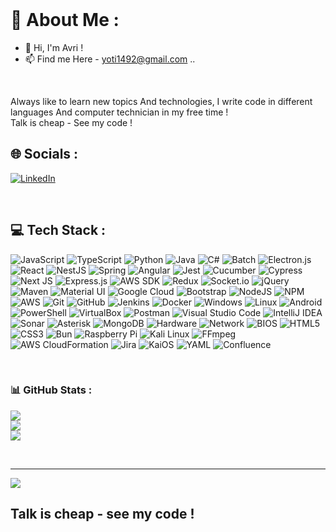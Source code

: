 

<br/>

# 💫 About Me :


- 👋 Hi, I'm Avri !
- 📫 Find me Here  - yoti1492@gmail.com ..

<br/>

Always like to learn new topics And technologies, I write code in different languages And computer technician in my free time !
<br/>
Talk is cheap - See my code !


## 🌐 Socials :
[![LinkedIn](https://img.shields.io/badge/LinkedIn-%230077B5.svg?logo=linkedin&logoColor=white)](https://www.linkedin.com/in/avraham-yom-tov-a74525231/)

<br/>


## 💻 Tech Stack :
![JavaScript](https://img.shields.io/badge/javascript-%23323330.svg?style=for-the-badge&logo=javascript&logoColor=%23F7DF1E)
![TypeScript](https://img.shields.io/badge/typescript-%23007ACC.svg?style=for-the-badge&logo=typescript&logoColor=white)
![Python](https://img.shields.io/badge/python-3670A0?style=for-the-badge&logo=python&logoColor=ffdd54)
![Java](https://img.shields.io/badge/java-%23ED8B00.svg?style=for-the-badge&logo=openjdk&logoColor=white)
![C#](https://img.shields.io/badge/c%23-%23239120.svg?style=for-the-badge&logo=c-sharp&logoColor=white)
![Batch](https://img.shields.io/badge/batch-%23121011.svg?style=for-the-badge&logo=gnu-bash&logoColor=white)
![Electron.js](https://img.shields.io/badge/Electron-191970?style=for-the-badge&logo=Electron&logoColor=white)
![React](https://img.shields.io/badge/react-%2320232a.svg?style=for-the-badge&logo=react&logoColor=%2361DAFB)
![NestJS](https://img.shields.io/badge/nestjs-%23E0234E.svg?style=for-the-badge&logo=nestjs&logoColor=white)
![Spring](https://img.shields.io/badge/spring-%236DB33F.svg?style=for-the-badge&logo=spring&logoColor=white)
![Angular](https://img.shields.io/badge/angular-%23DD0031.svg?style=for-the-badge&logo=angular&logoColor=white)
![Jest](https://img.shields.io/badge/Jest-C21325?style=for-the-badge&logo=jest&logoColor=white)
![Cucumber](https://img.shields.io/badge/Cucumber-23D96C?style=for-the-badge&logo=cucumber&logoColor=white)
![Cypress](https://img.shields.io/badge/Cypress-17202C?style=for-the-badge&logo=cypress&logoColor=white)
![Next JS](https://img.shields.io/badge/Next-black?style=for-the-badge&logo=next.js&logoColor=white)
![Express.js](https://img.shields.io/badge/express.js-%23404d59.svg?style=for-the-badge&logo=express&logoColor=%2361DAFB)
![AWS SDK](https://img.shields.io/badge/AWS%20SDK-%23FF9900.svg?style=for-the-badge&logo=amazon-aws&logoColor=white)
![Redux](https://img.shields.io/badge/redux-%23593d88.svg?style=for-the-badge&logo=redux&logoColor=white)
![Socket.io](https://img.shields.io/badge/Socket.io-black?style=for-the-badge&logo=socket.io&badgeColor=010101)
![jQuery](https://img.shields.io/badge/jquery-%230769AD.svg?style=for-the-badge&logo=jquery&logoColor=white)
![Maven](https://img.shields.io/badge/Maven-C71A36?style=for-the-badge&logo=apache-maven&logoColor=white)
![Material UI](https://img.shields.io/badge/Material%20UI-007FFF?style=for-the-badge&logo=mui&logoColor=white)
![Google Cloud](https://img.shields.io/badge/Google%20Cloud-%234285F4.svg?style=for-the-badge&logo=google-cloud&logoColor=white)
![Bootstrap](https://img.shields.io/badge/bootstrap-%238511FA.svg?style=for-the-badge&logo=bootstrap&logoColor=white)
![NodeJS](https://img.shields.io/badge/node.js-6DA55F?style=for-the-badge&logo=node.js&logoColor=white)
![NPM](https://img.shields.io/badge/NPM-%23CB3837.svg?style=for-the-badge&logo=npm&logoColor=white)
![AWS](https://img.shields.io/badge/AWS-%23FF9900.svg?style=for-the-badge&logo=amazon-aws&logoColor=white)
![Git](https://img.shields.io/badge/git-%23F05033.svg?style=for-the-badge&logo=git&logoColor=white)
![GitHub](https://img.shields.io/badge/github-%23121011.svg?style=for-the-badge&logo=github&logoColor=white)
![Jenkins](https://img.shields.io/badge/jenkins-%232C5263.svg?style=for-the-badge&logo=jenkins&logoColor=white)
![Docker](https://img.shields.io/badge/docker-%230db7ed.svg?style=for-the-badge&logo=docker&logoColor=white)
![Windows](https://img.shields.io/badge/Windows-0078D6?style=for-the-badge&logo=windows&logoColor=white)
![Linux](https://img.shields.io/badge/Linux-FCC624?style=for-the-badge&logo=linux&logoColor=black)
![Android](https://img.shields.io/badge/Android-3DDC84?style=for-the-badge&logo=android&logoColor=white)
![PowerShell](https://img.shields.io/badge/PowerShell-%235391FE.svg?style=for-the-badge&logo=powershell&logoColor=white)
![VirtualBox](https://img.shields.io/badge/VirtualBox-183A61?style=for-the-badge&logo=virtualbox&logoColor=white)
![Postman](https://img.shields.io/badge/Postman-FF6C37?style=for-the-badge&logo=postman&logoColor=white)
![Visual Studio Code](https://img.shields.io/badge/VS%20Code-0078d7.svg?style=for-the-badge&logo=visual-studio-code&logoColor=white)
![IntelliJ IDEA](https://img.shields.io/badge/IntelliJ%20IDEA-000000.svg?style=for-the-badge&logo=intellij-idea&logoColor=white)
![Sonar](https://img.shields.io/badge/Sonar-FD3456?style=for-the-badge&logo=sonarqube&logoColor=white)
![Asterisk](https://img.shields.io/badge/Asterisk-F7931E?style=for-the-badge&logo=asterisk&logoColor=white)
![MongoDB](https://img.shields.io/badge/MongoDB-%234ea94b.svg?style=for-the-badge&logo=mongodb&logoColor=white)
![Hardware](https://img.shields.io/badge/Hardware-999999?style=for-the-badge&logo=hardware&logoColor=white)
![Network](https://img.shields.io/badge/Network-00C7B7?style=for-the-badge&logo=network&logoColor=white)
![BIOS](https://img.shields.io/badge/BIOS-007ACC?style=for-the-badge&logo=bios&logoColor=white)
![HTML5](https://img.shields.io/badge/html5-%23E34F26.svg?style=for-the-badge&logo=html5&logoColor=white)
![CSS3](https://img.shields.io/badge/css3-%231572B6.svg?style=for-the-badge&logo=css3&logoColor=white)
![Bun](https://img.shields.io/badge/Bun-%23000000.svg?style=for-the-badge&logo=bun&logoColor=white)
![Raspberry Pi](https://img.shields.io/badge/Raspberry%20Pi-A22846?style=for-the-badge&logo=Raspberry%20Pi&logoColor=white)
![Kali Linux](https://img.shields.io/badge/Kali%20Linux-557C94?style=for-the-badge&logo=kali-linux&logoColor=white)
![FFmpeg](https://img.shields.io/badge/FFmpeg-007808?style=for-the-badge&logo=ffmpeg&logoColor=white)
![AWS CloudFormation](https://img.shields.io/badge/AWS%20CloudFormation-%23FF9900.svg?style=for-the-badge&logo=amazon-aws&logoColor=white)
![Jira](https://img.shields.io/badge/jira-%230A0FFF.svg?style=for-the-badge&logo=jira&logoColor=white)
![KaiOS](https://img.shields.io/badge/KaiOS-6F02B5?style=for-the-badge&logo=kaios&logoColor=white)
![YAML](https://img.shields.io/badge/yaml-%23ffffff.svg?style=for-the-badge&logo=yaml&logoColor=151515)
![Confluence](https://img.shields.io/badge/confluence-%23172BF4.svg?style=for-the-badge&logo=confluence&logoColor=white)

<br/>

### 📊 GitHub Stats :
![](https://github-readme-streak-stats.herokuapp.com/?user=Avri-Here&theme=dark&hide_border=false)<br/>
![](https://github-readme-stats.vercel.app/api?username=Avri-Here&theme=dark&hide_border=false&include_all_commits=false&count_private=false)<br/>
![](https://github-readme-stats.vercel.app/api/top-langs/?username=Avri-Here&theme=dark&hide_border=false&include_all_commits=false&count_private=false&layout=compact)

<br/>

---
[![](https://visitcount.itsvg.in/api?id=Avri-Here&icon=0&color=0)](https://visitcount.itsvg.in)

<!-- Proudly created with GPRM ( https://gprm.itsvg.in ) -->

## Talk is cheap -  see my code !

